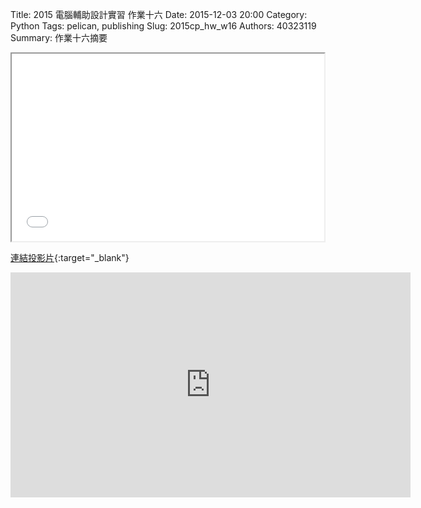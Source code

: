 Title: 2015 電腦輔助設計實習 作業十六
Date: 2015-12-03 20:00
Category: Python
Tags: pelican, publishing
Slug: 2015cp_hw_w16
Authors: 40323119
Summary: 作業十六摘要

<iframe src="simplest16.html" width="500" height="300"></iframe>

[連結投影片](simplest16.html){:target="_blank"}

<iframe width="640" height="360" src="https://www.youtube.com/embed/6wfourPE7pE" frameborder="0" allowfullscreen></iframe>